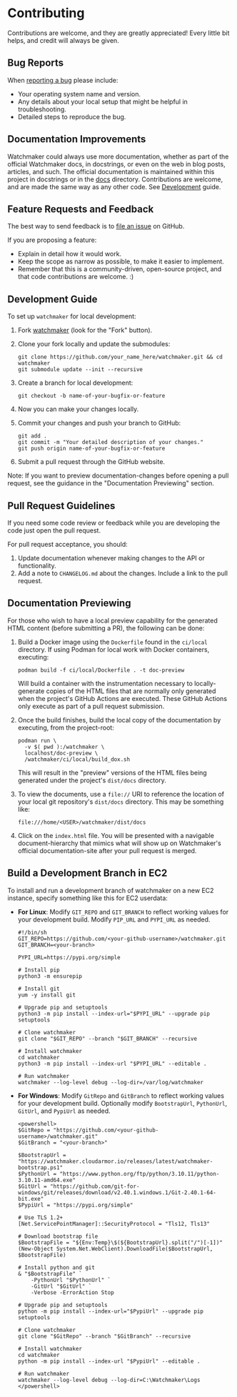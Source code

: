 # Contributing

Contributions are welcome, and they are greatly appreciated! Every little bit
helps, and credit will always be given.

## Bug Reports

When [reporting a bug][0] please include:

*   Your operating system name and version.
*   Any details about your local setup that might be helpful in
    troubleshooting.
*   Detailed steps to reproduce the bug.

## Documentation Improvements

Watchmaker could always use more documentation, whether as part of the official
Watchmaker docs, in docstrings, or even on the web in blog posts, articles, and
such. The official documentation is maintained within this project in
docstrings or in the [docs][3] directory. Contributions are
welcome, and are made the same way as any other code. See
[Development](#development-guide) guide.

## Feature Requests and Feedback

The best way to send feedback is to [file an issue][0] on GitHub.

If you are proposing a feature:

*   Explain in detail how it would work.
*   Keep the scope as narrow as possible, to make it easier to implement.
*   Remember that this is a community-driven, open-source project, and that
    code contributions are welcome. :)

## Development Guide

To set up `watchmaker` for local development:

1.  Fork [watchmaker](https://github.com/plus3it/watchmaker) (look for the
    "Fork" button).

1.  Clone your fork locally and update the submodules:

    ```shell
    git clone https://github.com/your_name_here/watchmaker.git && cd watchmaker
    git submodule update --init --recursive
    ```

1.  Create a branch for local development:

    ```shell
    git checkout -b name-of-your-bugfix-or-feature
    ```

1.  Now you can make your changes locally.

1.  Commit your changes and push your branch to GitHub:

    ```shell
    git add .
    git commit -m "Your detailed description of your changes."
    git push origin name-of-your-bugfix-or-feature
    ```

1.  Submit a pull request through the GitHub website.

Note: If you want to preview documentation-changes before opening a pull request,
see the guidance in the "Documentation Previewing" section.

## Pull Request Guidelines

If you need some code review or feedback while you are developing the code just
open the pull request.

For pull request acceptance, you should:

1.  Update documentation whenever making changes to the API or functionality.
1.  Add a note to `CHANGELOG.md` about the changes. Include a link to the
    pull request.

## Documentation Previewing

For those who wish to have a local preview capability for the generated HTML
content (before submitting a PR), the following can be done:

1.  Build a Docker image using the `Dockerfile` found in the `ci/local`
    directory. If using Podman for local work with Docker containers, executing:

    ```shell
    podman build -f ci/local/Dockerfile . -t doc-preview
    ```

    Will build a container with the instrumentation necessary to
    locally-generate copies of the HTML files that are normally only generated
    when the project's GitHub Actions are executed. These GitHub Actions only
    execute as part of a pull request submission.

1.  Once the build finishes, build the local copy of the documentation by
    executing, from the project-root:

    ```shell
    podman run \
      -v $( pwd ):/watchmaker \
      localhost/doc-preview \
      /watchmaker/ci/local/build_dox.sh
    ```

    This will result in the "preview" versions of the HTML files being generated
    under the project's `dist/docs` directory.

1.  To view the documents, use a `file://` URI to reference the location of your
    local git repository's `dist/docs` directory. This may be something like:

    ```shell
    file:///home/<USER>/watchmaker/dist/docs
    ```

1.  Click on the `index.html` file. You will be presented with a navigable
    document-hierarchy that mimics what will show up on Watchmaker's official
    documentation-site after your pull request is merged.


## Build a Development Branch in EC2

To install and run a development branch of watchmaker on a new EC2 instance,
specify something like this for EC2 userdata:

*   **For Linux**: Modify `GIT_REPO` and `GIT_BRANCH` to reflect working
    values for your development build. Modify `PIP_URL` and `PYPI_URL` as
    needed.

    ```shell
    #!/bin/sh
    GIT_REPO=https://github.com/<your-github-username>/watchmaker.git
    GIT_BRANCH=<your-branch>

    PYPI_URL=https://pypi.org/simple

    # Install pip
    python3 -m ensurepip

    # Install git
    yum -y install git

    # Upgrade pip and setuptools
    python3 -m pip install --index-url="$PYPI_URL" --upgrade pip setuptools

    # Clone watchmaker
    git clone "$GIT_REPO" --branch "$GIT_BRANCH" --recursive

    # Install watchmaker
    cd watchmaker
    python3 -m pip install --index-url "$PYPI_URL" --editable .

    # Run watchmaker
    watchmaker --log-level debug --log-dir=/var/log/watchmaker
    ```

*   **For Windows**: Modify `GitRepo` and `GitBranch` to reflect working
    values for your development build. Optionally modify `BootstrapUrl`,
    `PythonUrl`, `GitUrl`, and `PypiUrl` as needed.

    ```shell
    <powershell>
    $GitRepo = "https://github.com/<your-github-username>/watchmaker.git"
    $GitBranch = "<your-branch>"

    $BootstrapUrl = "https://watchmaker.cloudarmor.io/releases/latest/watchmaker-bootstrap.ps1"
    $PythonUrl = "https://www.python.org/ftp/python/3.10.11/python-3.10.11-amd64.exe"
    $GitUrl = "https://github.com/git-for-windows/git/releases/download/v2.40.1.windows.1/Git-2.40.1-64-bit.exe"
    $PypiUrl = "https://pypi.org/simple"

    # Use TLS 1.2+
    [Net.ServicePointManager]::SecurityProtocol = "Tls12, Tls13"

    # Download bootstrap file
    $BootstrapFile = "${Env:Temp}\$(${BootstrapUrl}.split("/")[-1])"
    (New-Object System.Net.WebClient).DownloadFile($BootstrapUrl, $BootstrapFile)

    # Install python and git
    & "$BootstrapFile" `
        -PythonUrl "$PythonUrl" `
        -GitUrl "$GitUrl" `
        -Verbose -ErrorAction Stop

    # Upgrade pip and setuptools
    python -m pip install --index-url="$PypiUrl" --upgrade pip setuptools

    # Clone watchmaker
    git clone "$GitRepo" --branch "$GitBranch" --recursive

    # Install watchmaker
    cd watchmaker
    python -m pip install --index-url "$PypiUrl" --editable .

    # Run watchmaker
    watchmaker --log-level debug --log-dir=C:\Watchmaker\Logs
    </powershell>
    ```

[0]: https://github.com/plus3it/watchmaker/issues
[1]: https://travis-ci.org/plus3it/watchmaker/pull_requests
[3]: https://github.com/plus3it/watchmaker/tree/main/docs
